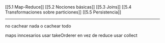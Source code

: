 [[5.1 Map-Reduce]]
[[5.2 Nociones básicas]]
[[5.3 Joins]]
[[5.4 Transformaciones sobre particiones]]
[[5.5 Persistencia]]

---- 
no cachear nada o cachear todo

maps inncesarios
usar takeOrderer en vez de reduce
usar collect